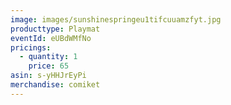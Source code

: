 ```yaml
---
image: images/sunshinespringeu1tifcuuamzfyt.jpg
producttype: Playmat
eventId: eUBdWMfNo
pricings:
  - quantity: 1
    price: 65
asin: s-yHHJrEyPi
merchandise: comiket
---
```

